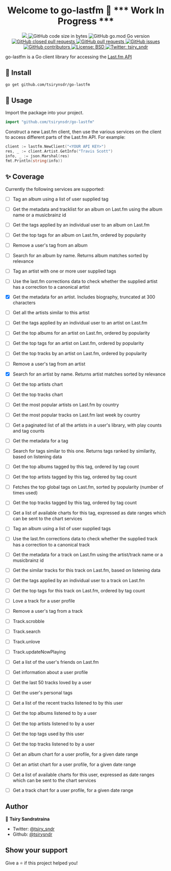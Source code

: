 <h1 align="center">Welcome to go-lastfm 👋 *** Work In Progress ***</h1>
<p>
  <p align="center">
  <a href="https://github.com/tsirysndr/go-lastfm/commits/master">
    <img src="https://img.shields.io/github/last-commit/tsirysndr/go-lastfm.svg" target="_blank" />
  </a>
  <img alt="GitHub code size in bytes" src="https://img.shields.io/github/languages/code-size/tsirysndr/go-lastfm">
  <img alt="GitHub go.mod Go version" src="https://img.shields.io/github/go-mod/go-version/tsirysndr/go-lastfm">
  <a href="https://github.com/tsirysndr/go-lastfm/issues?q=is%3Apr+is%3Aclosed">
    <img alt="GitHub closed pull requests" src="https://img.shields.io/github/issues-pr-closed-raw/tsirysndr/go-lastfm">
  </a>
  <a href="https://github.com/tsirysndr/go-lastfm/pulls">
    <img alt="GitHub pull requests" src="https://img.shields.io/github/issues-pr/tsirysndr/go-lastfm">
  </a>
  <a href="https://github.com/tsirysndr/go-lastfm/issues">
    <img alt="GitHub issues" src="https://img.shields.io/github/issues/tsirysndr/go-lastfm">
  </a>
  <a href="https://github.com/tsirysndr/go-lastfm/graphs/contributors">
    <img alt="GitHub contributors" src="https://img.shields.io/github/contributors/tsirysndr/go-lastfm">
  </a>
  <a href="https://github.com/tsirysndr/go-lastfm/blob/master/LICENSE">
    <img alt="License: BSD" src="https://img.shields.io/badge/license-BSD-green.svg" target="_blank" />
  </a>
  <a href="https://twitter.com/tsiry_sndr">
    <img alt="Twitter: tsiry_sndr" src="https://img.shields.io/twitter/follow/tsiry_sndr.svg?style=social" target="_blank" />
  </a>
</p>
</p>

go-lastfm is a Go client library for accessing the [Last.fm API](http://www.last.fm/api/)

## 🚚 Install

```sh
go get github.com/tsirynsdr/go-lastfm
```

## 🚀 Usage

Import the package into your project.

```Go
import "github.com/tsirynsdr/go-lastfm"
```

Construct a new Last.fm client, then use the various services on the client to access different parts of the Last.fm API. For example:

```Go
client := lastfm.NewClient("<YOUR API KEY>")
res, _ := client.Artist.GetInfo("Travis Scott")
info, _ := json.Marshal(res)
fmt.Println(string(info))
```

## ✨ Coverage

Currently the following services are supported:

- [ ] Tag an album using a list of user supplied tag
- [ ] Get the metadata and tracklist for an album on Last.fm using the album name or a musicbrainz id
- [ ] Get the tags applied by an individual user to an album on Last.fm
- [ ] Get the top tags for an album on Last.fm, ordered by popularity
- [ ] Remove a user's tag from an album
- [ ] Search for an album by name. Returns album matches sorted by relevance
- [ ] Tag an artist with one or more user supplied tags
- [ ] Use the last.fm corrections data to check whether the supplied artist has a correction to a canonical artist
- [x] Get the metadata for an artist. Includes biography, truncated at 300 characters
- [ ] Get all the artists similar to this artist
- [ ] Get the tags applied by an individual user to an artist on Last.fm
- [ ] Get the top albums for an artist on Last.fm, ordered by popularity
- [ ] Get the top tags for an artist on Last.fm, ordered by popularity
- [ ] Get the top tracks by an artist on Last.fm, ordered by popularity
- [ ] Remove a user's tag from an artist
- [x] Search for an artist by name. Returns artist matches sorted by relevance
- [ ] Get the top artists chart
- [ ] Get the top tracks chart 
- [ ] Get the most popular artists on Last.fm by country
- [ ] Get the most popular tracks on Last.fm last week by country
- [ ] Get a paginated list of all the artists in a user's library, with play counts and tag counts
- [ ] Get the metadata for a tag
- [ ] Search for tags similar to this one. Returns tags ranked by similarity, based on listening data
- [ ] Get the top albums tagged by this tag, ordered by tag count
- [ ] Get the top artists tagged by this tag, ordered by tag count
- [ ] Fetches the top global tags on Last.fm, sorted by popularity (number of times used)
- [ ] Get the top tracks tagged by this tag, ordered by tag count
- [ ] Get a list of available charts for this tag, expressed as date ranges which can be sent to the chart services
- [ ] Tag an album using a list of user supplied tags
- [ ] Use the last.fm corrections data to check whether the supplied track has a correction to a canonical track
- [ ] Get the metadata for a track on Last.fm using the artist/track name or a musicbrainz id
- [ ] Get the similar tracks for this track on Last.fm, based on listening data
- [ ] Get the tags applied by an individual user to a track on Last.fm
- [ ] Get the top tags for this track on Last.fm, ordered by tag count
- [ ] Love a track for a user profile
- [ ] Remove a user's tag from a track
- [ ] Track.scrobble
- [ ] Track.search
- [ ] Track.unlove
- [ ] Track.updateNowPlaying
- [ ] Get a list of the user's friends on Last.fm
- [ ] Get information about a user profile
- [ ] Get the last 50 tracks loved by a user
- [ ] Get the user's personal tags
- [ ] Get a list of the recent tracks listened to by this user
- [ ] Get the top albums listened to by a user
- [ ] Get the top artists listened to by a user
- [ ] Get the top tags used by this user
- [ ] Get the top tracks listened to by a user
- [ ] Get an album chart for a user profile, for a given date range
- [ ] Get an artist chart for a user profile, for a given date range
- [ ] Get a list of available charts for this user, expressed as date ranges which can be sent to the chart services
- [ ] Get a track chart for a user profile, for a given date range


## Author

👤 **Tsiry Sandratraina**

* Twitter: [@tsiry_sndr](https://twitter.com/tsiry_sndr)
* Github: [@tsirysndr](https://github.com/tsirysndr)

## Show your support

Give a ⭐️ if this project helped you!
